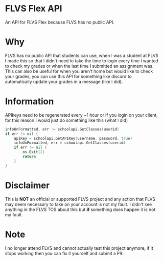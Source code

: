 # FLVS Flex API
 An API for FLVS Flex because FLVS has no public API.

# Why
FLVS has no public API that students can use, when I was a student at FLVS I made this so that I didn't need to take the time to login every time I wanted to check my grades or when the last time I submitted an assignment was.\
This can also be useful for when you aren't home but would like to check your grades, you can use this API for something like discord to automatically update your grades in a message (like I did).

# Information
APIkeys need to be regenerated every ~1 hour or if you login on your client, for this reason I would just do something like this (what I did)
```go
infoUnFormatted, err := schoolapi.GetClasses(userid)
if err != nil {
	apiKey = schoolapi.GetAPIKey(username, password, true)
	infoUnFormatted, err = schoolapi.GetClasses(userid)
	if err != nil {
		os.Exit(2)
		return
	}
}
```

# Disclaimer
This is **NOT** an official or supported FLVS project and any action that FLVS may deem necessary to take on your account is not my fault. I didn't see anything in the FLVS TOS about this but **if** something does happen it is not my fault.

# Note
I no longer attend FLVS and cannot actually test this project anymore, if it stops working then you can fix it yourself and submit a PR.
